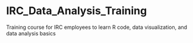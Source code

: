 # IRC_Data_Analysis_Training
Training course for IRC employees to learn R code, data visualization, and data analysis basics
